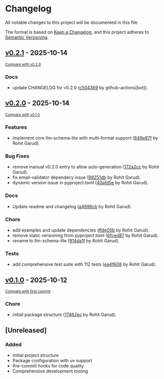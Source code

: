 # Changelog

All notable changes to this project will be documented in this file.

The format is based on [Keep a Changelog](https://keepachangelog.com/en/1.0.0/),
and this project adheres to [Semantic Versioning](https://semver.org/spec/v2.0.0.html).

<!-- insertion marker -->
## [v0.2.1](https://github.com-personal/rohitgarud/llm-schema-lite/releases/tag/v0.2.1) - 2025-10-14

<small>[Compare with v0.2.0](https://github.com-personal/rohitgarud/llm-schema-lite/compare/v0.2.0...v0.2.1)</small>

### Docs

- update CHANGELOG for v0.2.0 ([c504369](https://github.com-personal/rohitgarud/llm-schema-lite/commit/c50436906db08107c3a26e0dafea1e83af62fd8d) by github-actions[bot]).

## [v0.2.0](https://github.com/rohitgarud/llm-schema-lite/releases/tag/v0.2.0) - 2025-10-14

<small>[Compare with v0.1.0](https://github.com/rohitgarud/llm-schema-lite/compare/v0.1.0...v0.2.0)</small>

### Features

- implement core llm-schema-lite with multi-format support ([849e87f](https://github.com/rohitgarud/llm-schema-lite/commit/849e87f33d39f941579a550eab963ac00cf02aaf) by Rohit Garud).

### Bug Fixes

- remove manual v0.2.0 entry to allow auto-generation ([172a2cc](https://github.com/rohitgarud/llm-schema-lite/commit/172a2ccc32d027ae6629d34f904f72f59c3511ee) by Rohit Garud).
- fix email-validator dependecy issue ([99251db](https://github.com/rohitgarud/llm-schema-lite/commit/99251db68c4af4217b8e3ed0010ff890e8fbfc72) by Rohit Garud).
- dynamic version issue in pyproject.toml ([40afd5e](https://github.com/rohitgarud/llm-schema-lite/commit/40afd5ec03eb16c8e95131e75b5887396864344b) by Rohit Garud).

### Docs

- Update readme and changelog ([a4696cb](https://github.com/rohitgarud/llm-schema-lite/commit/a4696cb58c99c8888cd0cdaadec5102869119332) by Rohit Garud).

### Chore

- add examples and update dependencies ([ffde05b](https://github.com/rohitgarud/llm-schema-lite/commit/ffde05b22c8b7a786a98c0dcb01125039ce80df1) by Rohit Garud).
- remove static versioning from pyproject.toml ([6fced87](https://github.com/rohitgarud/llm-schema-lite/commit/6fced872ffc1126527ff99e847cd582a490d95d9) by Rohit Garud).
- rename to llm-schema-lite ([914da1f](https://github.com/rohitgarud/llm-schema-lite/commit/914da1fca8873731302453b5eeaafcacc7b23749) by Rohit Garud).

### Tests

- add comprehensive test suite with 112 tests ([ea4f608](https://github.com/rohitgarud/llm-schema-lite/commit/ea4f60852bbe9bd917d68bb8bf5f3f3e9ce9fbad) by Rohit Garud).

## [v0.1.0](https://github.com/rohitgarud/llm-schema-lite/releases/tag/v0.1.0) - 2025-10-12

<small>[Compare with first commit](https://github.com/rohitgarud/llm-schema-lite/compare/51766385b3c7e7172bfae5e8e8c8b1b431ad0a24...v0.1.0)</small>

### Chore

- initial package structure ([17462ec](https://github.com/rohitgarud/llm-schema-lite/commit/17462ec0c8e135e202d58cf808ac732396ed8d58) by Rohit Garud).


## [Unreleased]

### Added
- Initial project structure
- Package configuration with uv support
- Pre-commit hooks for code quality
- Comprehensive development tooling
